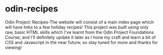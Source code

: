 # odin-recipes
Odin Project: Recipes-The website will consist of a main index page which will have links to a few holiday recipes!
This project was built using only raw, basic HTML skills which I've learnt from the Odin Project Foundations Course; and I'll definitely update it later as I hone my craft and learn a bit of CSS and Javascript in the near future; so stay tuned for more and thanks for viewing!
